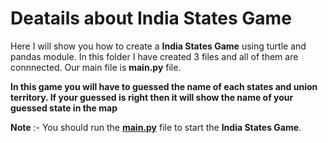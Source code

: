 # Deatails about India States Game

Here I will show you how to create a **India States Game** using turtle and pandas module.
In this folder I have created 3 files and all of them are connnected.
Our main file is **main.py** file.

**In this game you will have to guessed the name of each states and union territory. If your guessed is right then it will show the name of your guessed state in the map**

**Note** :- You should run the [**main.py**](main.py) file to start the **India States Game**.
